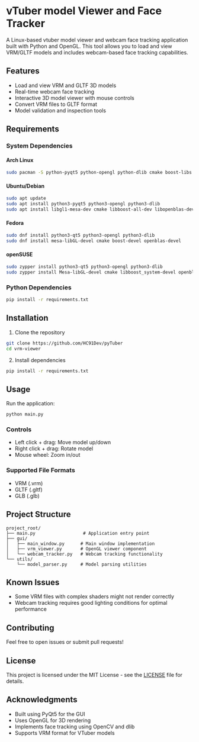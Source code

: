 # vTuber model Viewer and Face Tracker

A Linux-based vtuber model viewer and webcam face tracking application built with Python and OpenGL. This tool allows you to load and view VRM/GLTF models and includes webcam-based face tracking capabilities.

## Features

- Load and view VRM and GLTF 3D models
- Real-time webcam face tracking
- Interactive 3D model viewer with mouse controls
- Convert VRM files to GLTF format
- Model validation and inspection tools

## Requirements

### System Dependencies

#### Arch Linux
```bash
sudo pacman -S python-pyqt5 python-opengl python-dlib cmake boost-libs openblas
```

#### Ubuntu/Debian
```bash
sudo apt update
sudo apt install python3-pyqt5 python3-opengl python3-dlib
sudo apt install libgl1-mesa-dev cmake libboost-all-dev libopenblas-dev
```

#### Fedora
```bash
sudo dnf install python3-qt5 python3-opengl python3-dlib
sudo dnf install mesa-libGL-devel cmake boost-devel openblas-devel
```

#### openSUSE
```bash
sudo zypper install python3-qt5 python3-opengl python3-dlib
sudo zypper install Mesa-libGL-devel cmake libboost_system-devel openblas-devel
```

### Python Dependencies
```bash
pip install -r requirements.txt
```

## Installation

1. Clone the repository
```bash
git clone https://github.com/HC91Dev/pyTuber
cd vrm-viewer
```

2. Install dependencies
```bash
pip install -r requirements.txt
```

## Usage

Run the application:
```bash
python main.py
```

### Controls
- Left click + drag: Move model up/down
- Right click + drag: Rotate model
- Mouse wheel: Zoom in/out

### Supported File Formats
- VRM (.vrm)
- GLTF (.gltf)
- GLB (.glb)

## Project Structure
```
project_root/
├── main.py                  # Application entry point
├── gui/
│   ├── main_window.py      # Main window implementation
│   ├── vrm_viewer.py       # OpenGL viewer component
│   └── webcam_tracker.py   # Webcam tracking functionality
└── utils/
    └── model_parser.py     # Model parsing utilities
```

## Known Issues
- Some VRM files with complex shaders might not render correctly
- Webcam tracking requires good lighting conditions for optimal performance

## Contributing

Feel free to open issues or submit pull requests!

## License

This project is licensed under the MIT License - see the [LICENSE](LICENSE) file for details.

## Acknowledgments

- Built using PyQt5 for the GUI
- Uses OpenGL for 3D rendering
- Implements face tracking using OpenCV and dlib
- Supports VRM format for VTuber models
